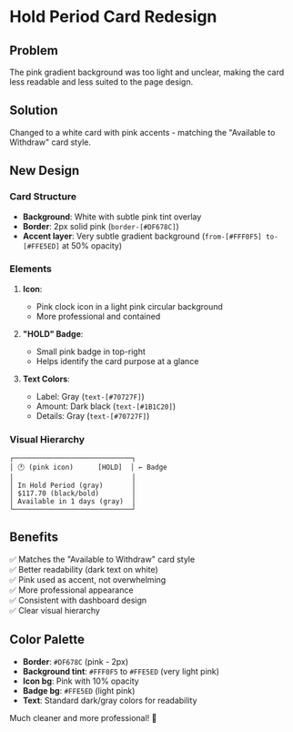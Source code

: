 # Hold Period Card Redesign

## Problem
The pink gradient background was too light and unclear, making the card less readable and less suited to the page design.

## Solution
Changed to a white card with pink accents - matching the "Available to Withdraw" card style.

## New Design

### Card Structure
- **Background**: White with subtle pink tint overlay
- **Border**: 2px solid pink (`border-[#DF678C]`)
- **Accent layer**: Very subtle gradient background (`from-[#FFF0F5] to-[#FFE5ED]` at 50% opacity)

### Elements
1. **Icon**: 
   - Pink clock icon in a light pink circular background
   - More professional and contained

2. **"HOLD" Badge**:
   - Small pink badge in top-right
   - Helps identify the card purpose at a glance

3. **Text Colors**:
   - Label: Gray (`text-[#70727F]`)
   - Amount: Dark black (`text-[#1B1C20]`)
   - Details: Gray (`text-[#70727F]`)

### Visual Hierarchy
```
┌─────────────────────────────┐
│ 🕐 (pink icon)      [HOLD]  │ ← Badge
│                             │
│ In Hold Period (gray)       │
│ $117.70 (black/bold)        │
│ Available in 1 days (gray)  │
└─────────────────────────────┘
```

## Benefits
✅ Matches the "Available to Withdraw" card style  
✅ Better readability (dark text on white)  
✅ Pink used as accent, not overwhelming  
✅ More professional appearance  
✅ Consistent with dashboard design  
✅ Clear visual hierarchy  

## Color Palette
- **Border**: `#DF678C` (pink - 2px)
- **Background tint**: `#FFF0F5` to `#FFE5ED` (very light pink)
- **Icon bg**: Pink with 10% opacity
- **Badge bg**: `#FFE5ED` (light pink)
- **Text**: Standard dark/gray colors for readability

Much cleaner and more professional! 🎨

